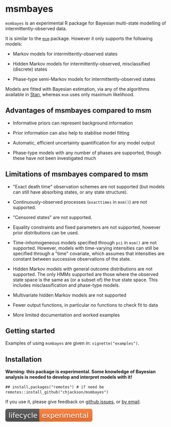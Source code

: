 # msmbayes

`msmbayes` is an experimental R package for Bayesian multi-state modelling of intermittently-observed data.

It is similar to the [`msm`](https://chjackson.github.io/msm) package.  However it only supports the following models:

* Markov models for intermittently-observed states

* Hidden Markov models for intermittently-observed, misclassified (discrete) states

* Phase-type semi-Markov models for intermittently-observed states

Models are fitted with Bayesian estimation, via any of the algorithms available in [Stan](http://mc-stan.org), whereas `msm` uses only maximum likelihood.


## Advantages of msmbayes compared to msm

* Informative priors can represent background information

* Prior information can also help to stabilise model fitting

* Automatic, efficient uncertainty quantification for any model output

* Phase-type models with any number of phases are supported, though these have not been investigated much


## Limitations of msmbayes compared to msm 

* "Exact death time" observation schemes are not supported (but models can still have absorbing states, or any state structure).

* Continuously-observed processes (`exacttimes` in `msm()`) are not supported.

* "Censored states" are not supported.

* Equality constraints and fixed parameters are not supported, however prior distributions can be used.

* Time-inhomogeneous models specified through `pci` in `msm()` are not supported.  However, models with time-varying intensities can still be specified through a "time" covariate, which assumes that intensities are constant between successive observations of the state. 

* Hidden Markov models with general outcome distributions are not supported.  The only HMMs supported are those where the observed state space is the same as (or a subset of) the true state space.  This includes misclassification and phase-type models.

* Multivariate hidden Markov models are not supported

* Fewer output functions, in particular no functions to check fit to data

* More limited documentation and worked examples


## Getting started

Examples of using `msmbayes` are given in: `vignette("examples")`.


## Installation 

**Warning: this package is experimental. Some knowledge of Bayesian analysis is needed to develop and interpret models with it!**

```
## install,packages("remotes") # if need be
remotes::install_github("chjackson/msmbayes")
```

If you use it, please give feedback on [github issues](https://github.com/chjackson/msmbayes/issues), or [by email](mailto:chris.jackson@mrc-bsu.cam.ac.uk).


<!-- badges: start -->
[![lifecycle](man/figures/lifecycle-experimental.svg)](https://lifecycle.r-lib.org/articles/stages.html#experimental)
<!-- badges: end -->

